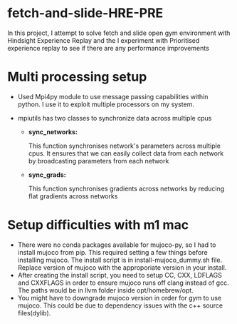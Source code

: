 # fetch-and-slide-HRE-PRE
In this project, I attempt to solve fetch and slide open gym environment with Hindsight Experience Replay and the I experiment with Prioritised experience replay to see if there are any performance improvements

# Multi processing setup
- Used Mpi4py module to use message passing capabilities within python. I use it to exploit multiple processors on my system.
- mpiutils has two classes to synchronize data across multiple cpus

    - **sync_networks:**

        This function synchronises network's parameters across multiple cpus. It ensures that we can easily collect data from each network by broadcasting parameters from each network

    - **sync_grads:**

        This function synchronises gradients across networks by reducing flat gradients across networks
        
# Setup difficulties with m1 mac
- There were no conda packages available for mujoco-py, so I had to install mujoco from pip. This required setting a few things before installing mujoco. The install script is in install-mujoco_dummy.sh file. Replace version of mujoco with the approporiate version in your install.
- After creating the install script, you need to setup CC, CXX, LDFLAGS and CXXFLAGS in order to ensure mujoco runs off clang instead of gcc. The paths would be in llvm folder inside opt/homebrew/opt.
- You might have to downgrade mujoco version in order for gym to use mujoco. This could be due to dependency issues with the c++ source files(dylib).